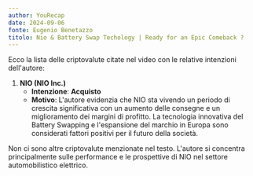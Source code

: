 ```yaml
---
author: YouRecap
date: 2024-09-06
fonte: Eugenio Benetazzo
titolo: Nio & Battery Swap Techology | Ready for an Epic Comeback ?
---
```


Ecco la lista delle criptovalute citate nel video con le relative intenzioni dell'autore:

1. **NIO (NIO Inc.)**
   - **Intenzione**: **Acquisto**
   - **Motivo**: L'autore evidenzia che NIO sta vivendo un periodo di crescita significativa con un aumento delle consegne e un miglioramento dei margini di profitto. La tecnologia innovativa del Battery Swapping e l'espansione del marchio in Europa sono considerati fattori positivi per il futuro della società.

Non ci sono altre criptovalute menzionate nel testo. L'autore si concentra principalmente sulle performance e le prospettive di NIO nel settore automobilistico elettrico.
